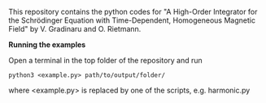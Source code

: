 This repository contains the python codes for "A High-Order Integrator for the Schrödinger Equation with Time-Dependent, Homogeneous Magnetic Field" by V. Gradinaru and O. Rietmann.

**Running the examples**

Open a terminal in the top folder of the repository and run

`python3 <example.py> path/to/output/folder/`

where <example.py> is replaced by one of the scripts, e.g. harmonic.py